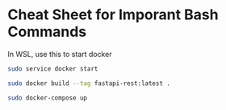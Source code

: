 
# Cheat Sheet for Imporant Bash Commands

In WSL, use this to start docker

```Bash
sudo service docker start
```

```Bash
sudo docker build --tag fastapi-rest:latest .
```

```Bash
sudo docker-compose up
```
